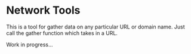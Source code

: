 # Network Tools
This is a tool for gather data on any particular URL or domain name. Just call the gather function which takes in a URL.


Work in progress...

